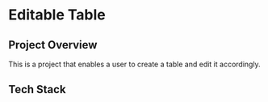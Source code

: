# Editable Table
## Project Overview
This is a project that enables a user to create a table and edit it accordingly.
## Tech Stack 